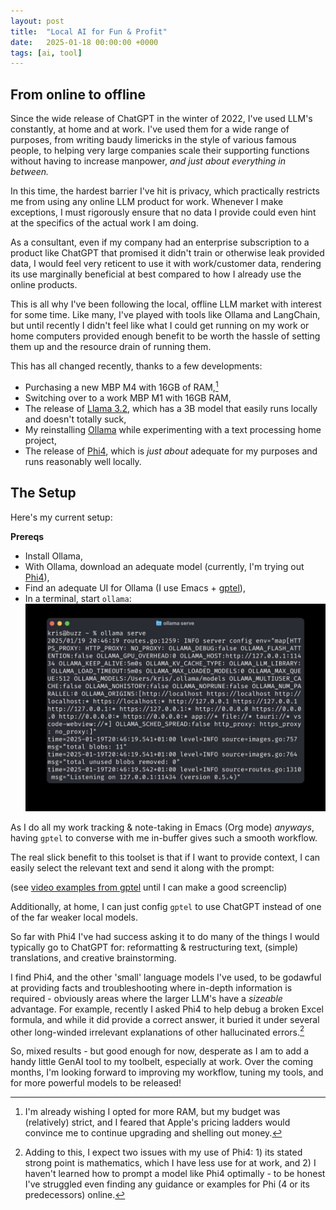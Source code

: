 ```yaml
---
layout: post
title:  "Local AI for Fun & Profit"
date:   2025-01-18 00:00:00 +0000
tags: [ai, tool]
---
```


## From online to offline

Since the wide release of ChatGPT in the winter of 2022, I've used LLM's constantly, at home and at work. I've used them for a wide range of purposes, from writing baudy limericks in the style of various famous people, to helping very large companies scale their supporting functions without having to increase manpower, *and just about everything in between.*

In this time, the hardest barrier I've hit is privacy, which practically restricts me from using any online LLM product for work. Whenever I make exceptions, I must rigorously ensure that no data I provide could even hint at the specifics of the actual work I am doing. 

As a consultant, even if my company had an enterprise subscription to a product like ChatGPT that promised it didn't train or otherwise leak provided data, I would feel very reticent to use it with work/customer data, rendering its use marginally beneficial at best compared to how I already use the online products.

This is all why I've been following the local, offline LLM market with interest for some time. Like many, I've played with tools like Ollama and LangChain, but until recently I didn't feel like what I could get running on my work or home computers provided enough benefit to be worth the hassle of setting them up and the resource drain of running them.

This has all changed recently, thanks to a few developments:
- Purchasing a new MBP M4 with 16GB of RAM,[^1] 
- Switching over to a work MBP M1 with 16GB RAM,
- The release of [Llama 3.2](https://ollama.com/library/llama3.2), which has a 3B model that easily runs locally and doesn't totally suck,
- My reinstalling [Ollama](https://ollama.com/library/llama3.2) while experimenting with a text processing home project,
- The release of [Phi4](https://techcommunity.microsoft.com/blog/aiplatformblog/introducing-phi-4-microsoft’s-newest-small-language-model-specializing-in-comple/4357090), which is *just about* adequate for my purposes and runs reasonably well locally.

## The Setup

Here's my current setup:

**Prereqs**
- Install Ollama,
- With Ollama, download an adequate model (currently, I'm trying out [Phi4](https://ollama.com/library/phi4)),
- Find an adequate UI for Ollama (I use Emacs + [gptel](https://github.com/karthink/gptel)),
- In a terminal, start `ollama`:
![Terminal running Ollama](/static/img/posts/ollama.jpg)

As I do all my work tracking & note-taking in Emacs (Org mode) *anyways*,  having `gptel` to converse with me in-buffer gives such a smooth workflow. 

The real slick benefit to this toolset is that if I want to provide context, I can easily select the relevant text and send it along with the prompt:

(see [video examples from gptel](https://github.com/karthink/gptel/blob/master/README.org) until I can make a good screenclip)

Additionally, at home, I can just config `gptel` to use ChatGPT instead of one of the far weaker local models.

So far with Phi4 I've had success asking it to do many of the things I would typically go to ChatGPT for: reformatting & restructuring text, (simple) translations, and creative brainstorming.

I find Phi4, and the other 'small' language models I've used, to be godawful at providing facts and troubleshooting where in-depth information is required - obviously areas where the larger LLM's have a *sizeable* advantage. For example, recently I asked Phi4 to help debug a broken Excel formula, and while it did provide a correct answer, it buried it under several other long-winded irrelevant explanations of other hallucinated errors.[^2] 

So, mixed results - but good enough for now, desperate as I am to add a handy little GenAI tool to my toolbelt, especially at work. Over the coming months, I'm looking forward to improving my workflow, tuning my tools, and for more powerful models to be released!

[^1]: I'm already wishing I opted for more RAM, but my budget was (relatively) strict, and I feared that Apple's pricing ladders would convince me to continue upgrading and shelling out money.

[^2]: Adding to this, I expect two issues with my use of Phi4: 1) its stated strong point is mathematics, which I have less use for at work, and 2) I haven't learned how to prompt a model like Phi4 optimally - to be honest I've struggled even finding any guidance or examples for Phi (4 or its predecessors) online. 
